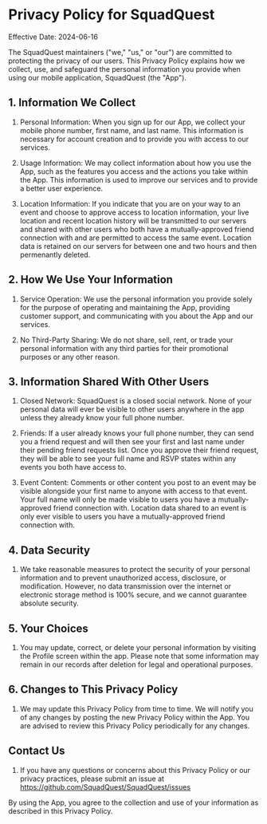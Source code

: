 # Privacy Policy for SquadQuest

Effective Date: 2024-06-16

The SquadQuest maintainers ("we," "us," or "our") are committed to protecting the privacy of our users. This Privacy Policy explains how we collect, use, and safeguard the personal information you provide when using our mobile application, SquadQuest (the "App").

## 1. Information We Collect

1. Personal Information: When you sign up for our App, we collect your mobile phone number, first name, and last name. This information is necessary for account creation and to provide you with access to our services.

2. Usage Information: We may collect information about how you use the App, such as the features you access and the actions you take within the App. This information is used to improve our services and to provide a better user experience.

3. Location Information: If you indicate that you are on your way to an event and choose to approve access to location information, your live location and recent location history will be transmitted to our servers and shared with other users who both have a mutually-approved friend connection with and are permitted to access the same event. Location data is retained on our servers for between one and two hours and then permenantly deleted.

## 2. How We Use Your Information

1. Service Operation: We use the personal information you provide solely for the purpose of operating and maintaining the App, providing customer support, and communicating with you about the App and our services.

2. No Third-Party Sharing: We do not share, sell, rent, or trade your personal information with any third parties for their promotional purposes or any other reason.

## 3. Information Shared With Other Users

1. Closed Network: SquadQuest is a closed social network. None of your personal data will ever be visible to other users anywhere in the app unless they already know your full phone number.

2. Friends: If a user already knows your full phone number, they can send you a friend request and will then see your first and last name under their pending friend requests list. Once you approve their friend request, they will be able to see your full name and RSVP states within any events you both have access to.

3. Event Content: Comments or other content you post to an event may be visible alongside your first name to anyone with access to that event. Your full name will only be made visible to users you have a mutually-approved friend connection with. Location data shared to an event is only ever visible to users you have a mutually-approved friend connection with.

## 4. Data Security

1. We take reasonable measures to protect the security of your personal information and to prevent unauthorized access, disclosure, or modification. However, no data transmission over the internet or electronic storage method is 100% secure, and we cannot guarantee absolute security.

## 5. Your Choices

1. You may update, correct, or delete your personal information by visiting the Profile screen within the app. Please note that some information may remain in our records after deletion for legal and operational purposes.

## 6. Changes to This Privacy Policy

1. We may update this Privacy Policy from time to time. We will notify you of any changes by posting the new Privacy Policy within the App. You are advised to review this Privacy Policy periodically for any changes.

## Contact Us

1. If you have any questions or concerns about this Privacy Policy or our privacy practices, please submit an issue at <https://github.com/SquadQuest/SquadQuest/issues>

By using the App, you agree to the collection and use of your information as described in this Privacy Policy.
